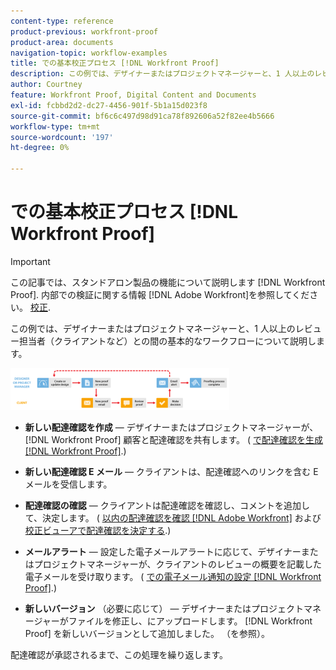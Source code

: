 ```yaml
---
content-type: reference
product-previous: workfront-proof
product-area: documents
navigation-topic: workflow-examples
title: での基本校正プロセス [!DNL Workfront Proof]
description: この例では、デザイナーまたはプロジェクトマネージャーと、1 人以上のレビュー担当者（クライアントなど）との間の基本的なワークフローについて説明します。
author: Courtney
feature: Workfront Proof, Digital Content and Documents
exl-id: fcbbd2d2-dc27-4456-901f-5b1a15d023f8
source-git-commit: bf6c6c497d98d91ca78f892606a52f82ee4b5666
workflow-type: tm+mt
source-wordcount: '197'
ht-degree: 0%

---
```


# での基本校正プロセス [!DNL Workfront Proof]

>[!IMPORTANT]
>
>この記事では、スタンドアロン製品の機能について説明します [!DNL Workfront Proof]. 内部での検証に関する情報 [!DNL Adobe Workfront]を参照してください。 [校正](../../../review-and-approve-work/proofing/proofing.md).

この例では、デザイナーまたはプロジェクトマネージャーと、1 人以上のレビュー担当者（クライアントなど）との間の基本的なワークフローについて説明します。

![basic_workflow.png](assets/basic-workflow-350x67.png)

* **新しい配達確認を作成**  — デザイナーまたはプロジェクトマネージャーが、 [!DNL Workfront Proof] 顧客と配達確認を共有します。 ( [で配達確認を生成 [!DNL Workfront Proof]](../../../workfront-proof/wp-work-proofsfiles/create-proofs-and-files/generate-proofs.md).)

* **新しい配達確認 E メール**  — クライアントは、配達確認へのリンクを含む E メールを受信します。

* **配達確認の確認**  — クライアントは配達確認を確認し、コメントを追加して、決定します。 ( [以内の配達確認を確認 [!DNL Adobe Workfront]](../../../review-and-approve-work/proofing/reviewing-proofs-within-workfront/review-proofs-in-wf.md) および [校正ビューアで配達確認を決定する](../../../review-and-approve-work/proofing/reviewing-proofs-within-workfront/make-a-decision-on-a-proof/make-decisions-on-proof.md).)

* **メールアラート**  — 設定した電子メールアラートに応じて、デザイナーまたはプロジェクトマネージャーが、クライアントのレビューの概要を記載した電子メールを受け取ります。 ( [での電子メール通知の設定 [!DNL Workfront Proof]](../../../workfront-proof/wp-emailsntfctns/email-alerts/config-email-notification-settings-wp.md).)

* **新しいバージョン** （必要に応じて） — デザイナーまたはプロジェクトマネージャーがファイルを修正し、にアップロードします。 [!DNL Workfront Proof] を新しいバージョンとして追加しました。 （を参照）。

配達確認が承認されるまで、この処理を繰り返します。

